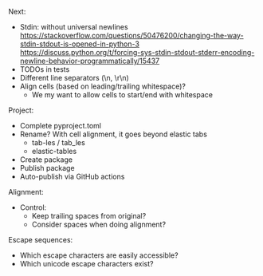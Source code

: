 Next:
  * Stdin: without universal newlines
    https://stackoverflow.com/questions/50476200/changing-the-way-stdin-stdout-is-opened-in-python-3
    https://discuss.python.org/t/forcing-sys-stdin-stdout-stderr-encoding-newline-behavior-programmatically/15437
  * TODOs in tests
  * Different line separators (\n, \r\n)
  * Align cells (based on leading/trailing whitespace)?
    * We my want to allow cells to start/end with whitespace

Project:
  * Complete pyproject.toml
  * Rename? With cell alignment, it goes beyond elastic tabs
    * tab-les / tab_les
    * elastic-tables
  * Create package
  * Publish package
  * Auto-publish via GitHub actions

Alignment:
  * Control:
    * Keep trailing spaces from original?
    * Consider spaces when doing alignment?

Escape sequences:
  * Which escape characters are easily accessible?
  * Which unicode escape characters exist?
